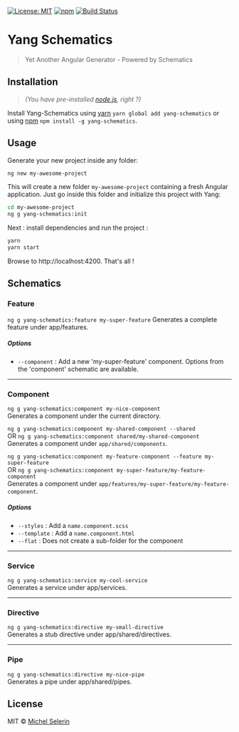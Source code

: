 [![License: MIT](https://img.shields.io/badge/License-MIT-yellow.svg)](https://opensource.org/licenses/MIT)
[![npm](https://img.shields.io/npm/v/yang-schematics.svg)](https://www.npmjs.com/package/yang-schematics)
[![Build Status](https://travis-ci.org/mselerin/yang-schematics.svg?branch=master)](https://travis-ci.org/mselerin/yang-schematics)

# Yang Schematics
> Yet Another Angular Generator - Powered by Schematics


## Installation
> _(You have pre-installed [node.js](https://nodejs.org/), right ?)_

Install Yang-Schematics using [yarn](https://yarnpkg.com/) `yarn global add yang-schematics` or using [npm](https://www.npmjs.com/) `npm install -g yang-schematics`.


## Usage
Generate your new project inside any folder:

```bash
ng new my-awesome-project
```

This will create a new folder `my-awesome-project` containing a fresh Angular application.
Just go inside this folder and initialize this project with Yang:
```bash
cd my-awesome-project
ng g yang-schematics:init
```

Next : install dependencies and run the project :
```bash
yarn
yarn start
```

Browse to http://localhost:4200.
That's all !


## Schematics

### Feature
`ng g yang-schematics:feature my-super-feature`
Generates a complete feature under app/features.

##### Options
* `--component` : Add a new 'my-super-feature' component. Options from the 'component' schematic are available.


***
### Component
`ng g yang-schematics:component my-nice-component`  
Generates a component under the current directory.

`ng g yang-schematics:component my-shared-component --shared`  
OR `ng g yang-schematics:component shared/my-shared-component`  
Generates a component under `app/shared/components`.

`ng g yang-schematics:component my-feature-component --feature my-super-feature`  
OR `ng g yang-schematics:component my-super-feature/my-feature-component`  
Generates a component under `app/features/my-super-feature/my-feature-component`.



##### Options
* `--styles` : Add a `name.component.scss`
* `--template` : Add a `name.component.html`
* `--flat` : Does not create a sub-folder for the component


***
### Service
`ng g yang-schematics:service my-cool-service`  
Generates a service under app/services.

***
### Directive
`ng g yang-schematics:directive my-small-directive`  
Generates a stub directive under app/shared/directives.

***
### Pipe
`ng g yang-schematics:directive my-nice-pipe`  
Generates a pipe under app/shared/pipes.


## License
MIT © [Michel Selerin]()


[npm-image]: https://badge.fury.io/js/yang-schematics.svg
[npm-url]: https://npmjs.org/package/yang-schematics
[travis-image]: https://travis-ci.org/mselerin/yang-schematics.svg?branch=master
[travis-url]: https://travis-ci.org/mselerin/yang-schematics
[daviddm-image]: https://david-dm.org/mselerin/yang-schematics.svg?theme=shields.io
[daviddm-url]: https://david-dm.org/mselerin/yang-schematics
